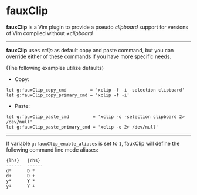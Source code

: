 fauxClip
=============

**fauxClip** is a Vim plugin to provide a pseudo _clipboard_ support for
versions of Vim compiled without _+clipboard_

---

**fauxClip** uses _xclip_ as default copy and paste command, but you can
override either of these commands if you have more specific needs.

(The following examples utilize defaults)

* Copy:
``` vim
let g:fauxClip_copy_cmd         = 'xclip -f -i -selection clipboard'
let g:fauxClip_copy_primary_cmd = 'xclip -f -i'
```
* Paste:
``` vim
let g:fauxClip_paste_cmd         = 'xclip -o -selection clipboard 2> /dev/null'
let g:fauxClip_paste_primary_cmd = 'xclip -o 2> /dev/null'
```

---

If variable `g:fauxClip_enable_aliases` is set to `1`, fauxClip will define
the following command line mode aliases:

```
{lhs}   {rhs}
------  ------
d*      D *
d+      D +
y*      Y *
y+      Y +
```
